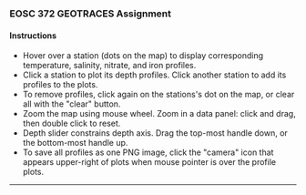 ### EOSC 372 GEOTRACES Assignment

#### Instructions  

- Hover over a station (dots on the map) to display corresponding temperature, salinity, nitrate, and iron profiles.
- Click a station to plot its depth profiles. Click another station to add its profiles to the plots.
- To remove profiles, click again on the stations's dot on the map, or clear all with the "clear" button.
- Zoom the map using mouse wheel. Zoom in a data panel: click and drag, then double click to reset.
- Depth slider constrains depth axis. Drag the top-most handle down, or the bottom-most handle up.
- To save all profiles as one PNG image, click the "camera" icon that appears upper-right of plots when mouse pointer is over the profile plots.

-----------------

